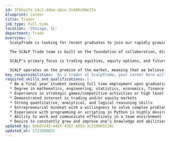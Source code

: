 ```yaml
---
id: 37bba2fe-14c1-4dee-abce-2c400c00e27a
blueprint: career
title: Trader
job_type: Full-time
location: 'Chicago, IL'
department: Trade
overview: |-
  ScalpTrade is looking for recent graduates to join our rapidly growing trading team in Chicago. We are hiring smart, competitive, and highly analytical individuals. The ideal candidate would have strong accomplishments in areas outside of trading, yet come in with an open mind and a passion for financial markets. We’re looking for someone who not only has great ideas, but can execute and turn those ideas into tangible results.

  The SCALP Trade team is built on the foundation of collaboration, diversity and innovation. We value critical thinkers, who are adapt at deep problem solving, and can endure a fast paced environment. We embrace individuals with grit, self-motivation, and those with the desire to experience and tackle the most difficult obstacles.

  SCALP's primary focus is trading equities, equity options, and futures. We aim to better the market through tighter spreads, and providing liquidity to all market participants.

  SCALP operates on the premise of the market, meaning that we believe in the creation of jobs, and capital formation through a well regulated capital market structure. This belief helps to drive our design, implementation and execution of our trading decisions.
key_responsibilities: 'As a trader at ScalpTrade, your career here will begin with a 6 to 8 week training program where you will learn all of the fundamentals of options theory in the classroom while getting live trading experience on the desk. Once your training is completed you will join the automated trading team and participate in all aspects of the firm’s algorithmic trading strategies. You will work with our team of traders and engineers to improve and optimize current strategies while leveraging your knowledge in the development of new strategies. From the very beginning your input and decisions will positively impact the firm’s strategies and direction. As you grow into the position, your achievements will present the opportunity for more responsibility and success in your career at ScalpTrade.'
required_skills_and_qualifications: |-
  * Be a final year student seeking full time employment upon graduation (minimum of a Bachelor’s)
  * Degree in mathematics, engineering, statistics, economics, finance or other relevant field is preferred.
  * Experience in strategic games/competitive activities or high level of skill in other pursuits 
  * Demonstrated interest in trading and/or equity markets 
  * Strong quantitative, analytical, and logical reasoning skills 
  * Entrepreneurial mindset with a willingness to solve complex problems 
  * Experience with programming or scripting in Python is highly desirable 
  * Ability to work and communicate effectively in a team environment 
  * Desire to constantly grow and improve one’s knowledge and abilities
updated_by: bebd7e43-446f-4387-a853-3c3100b5110c
updated_at: 1723486032
---
```


